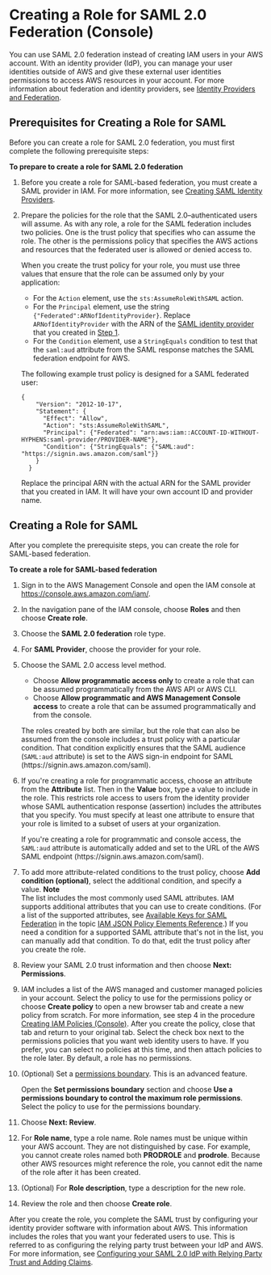 # Creating a Role for SAML 2\.0 Federation \(Console\)<a name="id_roles_create_for-idp_saml"></a>

 You can use SAML 2\.0 federation instead of creating IAM users in your AWS account\. With an identity provider \(IdP\), you can manage your user identities outside of AWS and give these external user identities permissions to access AWS resources in your account\. For more information about federation and identity providers, see [Identity Providers and Federation](id_roles_providers.md)\.

## Prerequisites for Creating a Role for SAML<a name="idp_saml_Prerequisites"></a>

Before you can create a role for SAML 2\.0 federation, you must first complete the following prerequisite steps:<a name="saml-prereqs"></a>

**To prepare to create a role for SAML 2\.0 federation**

1. <a name="idpsamlstep1"></a>Before you create a role for SAML\-based federation, you must create a SAML provider in IAM\. For more information, see [Creating SAML Identity Providers](id_roles_providers_create_saml.md)\.

1. Prepare the policies for the role that the SAML 2\.0–authenticated users will assume\. As with any role, a role for the SAML federation includes two policies\. One is the trust policy that specifies who can assume the role\. The other is the permissions policy that specifies the AWS actions and resources that the federated user is allowed or denied access to\.

   When you create the trust policy for your role, you must use three values that ensure that the role can be assumed only by your application:
   + For the `Action` element, use the `sts:AssumeRoleWithSAML` action\.
   + For the `Principal` element, use the string `{"Federated":ARNofIdentityProvider}`\. Replace `ARNofIdentityProvider` with the ARN of the [SAML identity provider](id_roles_providers_saml.md) that you created in [Step 1](#idpsamlstep1)\.
   + For the `Condition` element, use a `StringEquals` condition to test that the `saml:aud` attribute from the SAML response matches the SAML federation endpoint for AWS\. 

   The following example trust policy is designed for a SAML federated user:

   ```
   {
       "Version": "2012-10-17",
       "Statement": {
         "Effect": "Allow",
         "Action": "sts:AssumeRoleWithSAML",
         "Principal": {"Federated": "arn:aws:iam::ACCOUNT-ID-WITHOUT-HYPHENS:saml-provider/PROVIDER-NAME"},
         "Condition": {"StringEquals": {"SAML:aud": "https://signin.aws.amazon.com/saml"}}
       }
     }
   ```

   Replace the principal ARN with the actual ARN for the SAML provider that you created in IAM\. It will have your own account ID and provider name\. 

## Creating a Role for SAML<a name="idp_saml_Create"></a>

After you complete the prerequisite steps, you can create the role for SAML\-based federation\. 

**To create a role for SAML\-based federation**

1. Sign in to the AWS Management Console and open the IAM console at [https://console\.aws\.amazon\.com/iam/](https://console.aws.amazon.com/iam/)\.

1. In the navigation pane of the IAM console, choose **Roles** and then choose **Create role**\.

1. Choose the **SAML 2\.0 federation** role type\.

1. For **SAML Provider**, choose the provider for your role\. 

1. Choose the SAML 2\.0 access level method\. 
   + Choose **Allow programmatic access only** to create a role that can be assumed programmatically from the AWS API or AWS CLI\.
   + Choose **Allow programmatic and AWS Management Console access** to create a role that can be assumed programmatically and from the console\.

   The roles created by both are similar, but the role that can also be assumed from the console includes a trust policy with a particular condition\. That condition explicitly ensures that the SAML audience \(`SAML:aud` attribute\) is set to the AWS sign\-in endpoint for SAML \(https://signin\.aws\.amazon\.com/saml\)\.

1. If you're creating a role for programmatic access, choose an attribute from the **Attribute** list\. Then in the **Value** box, type a value to include in the role\. This restricts role access to users from the identity provider whose SAML authentication response \(assertion\) includes the attributes that you specify\. You must specify at least one attribute to ensure that your role is limited to a subset of users at your organization\. 

   If you're creating a role for programmatic and console access, the `SAML:aud` attribute is automatically added and set to the URL of the AWS SAML endpoint \(https://signin\.aws\.amazon\.com/saml\)\. 

1. To add more attribute\-related conditions to the trust policy, choose **Add condition \(optional\)**, select the additional condition, and specify a value\. 
**Note**  
The list includes the most commonly used SAML attributes\. IAM supports additional attributes that you can use to create conditions\. \(For a list of the supported attributes, see [Available Keys for SAML Federation](http://docs.aws.amazon.com/IAM/latest/UserGuide/reference_policies_elements.html#condition-keys-saml) in the topic [IAM JSON Policy Elements Reference](reference_policies_elements.md)\.\) If you need a condition for a supported SAML attribute that's not in the list, you can manually add that condition\. To do that, edit the trust policy after you create the role\.

1.  Review your SAML 2\.0 trust information and then choose **Next: Permissions**\. 

1. IAM includes a list of the AWS managed and customer managed policies in your account\. Select the policy to use for the permissions policy or choose **Create policy** to open a new browser tab and create a new policy from scratch\. For more information, see step 4 in the procedure [Creating IAM Policies \(Console\)](access_policies_create.md#access_policies_create-start)\. After you create the policy, close that tab and return to your original tab\. Select the check box next to the permissions policies that you want web identity users to have\. If you prefer, you can select no policies at this time, and then attach policies to the role later\. By default, a role has no permissions\.

1. \(Optional\) Set a [permissions boundary](access_policies_boundaries.md)\. This is an advanced feature\.

   Open the **Set permissions boundary** section and choose **Use a permissions boundary to control the maximum role permissions**\. Select the policy to use for the permissions boundary\.

1. Choose **Next: Review**\.

1. For **Role name**, type a role name\. Role names must be unique within your AWS account\. They are not distinguished by case\. For example, you cannot create roles named both **PRODROLE** and **prodrole**\. Because other AWS resources might reference the role, you cannot edit the name of the role after it has been created\. 

1. \(Optional\) For **Role description**, type a description for the new role\.

1. Review the role and then choose **Create role**\.

After you create the role, you complete the SAML trust by configuring your identity provider software with information about AWS\. This information includes the roles that you want your federated users to use\. This is referred to as configuring the relying party trust between your IdP and AWS\. For more information, see [Configuring your SAML 2\.0 IdP with Relying Party Trust and Adding Claims](id_roles_providers_create_saml_relying-party.md)\. 